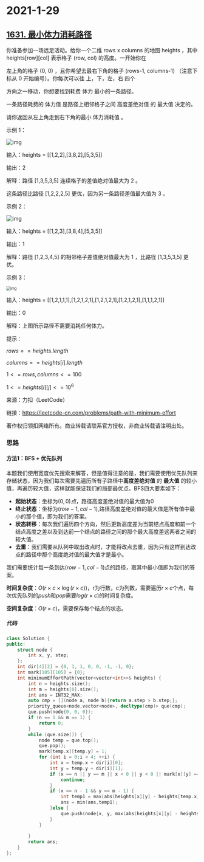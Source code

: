 # 2021-1-29

## [1631. 最小体力消耗路径](https://leetcode-cn.com/problems/path-with-minimum-effort/)

你准备参加一场远足活动。给你一个二维 rows x columns 的地图 heights ，其中 heights[row][col] 表示格子 (row, col) 的高度。一开始你在

左上角的格子 (0, 0) ，且你希望去最右下角的格子 (rows-1, columns-1) （注意下标从 0 开始编号）。你每次可以往 上，下，左，右 四个

方向之一移动，你想要找到耗费 体力 最小的一条路径。

一条路径耗费的 体力值 是路径上相邻格子之间 高度差绝对值 的 最大值 决定的。

请你返回从左上角走到右下角的最小 体力消耗值 。


示例 1：

![img](https://assets.leetcode-cn.com/aliyun-lc-upload/uploads/2020/10/25/ex1.png)

输入：heights = [[1,2,2],[3,8,2],[5,3,5]]

输出：2

解释：路径 [1,3,5,3,5] 连续格子的差值绝对值最大为 2 。

这条路径比路径 [1,2,2,2,5] 更优，因为另一条路径差值最大值为 3 。

示例 2：

![img](https://assets.leetcode-cn.com/aliyun-lc-upload/uploads/2020/10/25/ex2.png)

输入：heights = [[1,2,3],[3,8,4],[5,3,5]]

输出：1

解释：路径 [1,2,3,4,5] 的相邻格子差值绝对值最大为 1 ，比路径 [1,3,5,3,5] 更优。

示例 3：

<img src="https://assets.leetcode-cn.com/aliyun-lc-upload/uploads/2020/10/25/ex3.png" alt="img" style="zoom:67%;" />

输入：heights = [[1,2,1,1,1],[1,2,1,2,1],[1,2,1,2,1],[1,2,1,2,1],[1,1,1,2,1]]

输出：0

解释：上图所示路径不需要消耗任何体力。

提示：

$rows == heights.length$

$columns == heights[i].length$

$1 <= rows, columns <= 100$

$1 <= heights[i][j] <= 10^6$

来源：力扣（LeetCode）

链接：https://leetcode-cn.com/problems/path-with-minimum-effort

著作权归领扣网络所有。商业转载请联系官方授权，非商业转载请注明出处。



### 思路

#### 方法1：BFS + 优先队列

本题我们使用宽度优先搜索来解答，但是值得注意的是，我们需要使用优先队列来存储状态，因为我们每次需要先遍历所有子路径中**高度差绝对值** 的 **最大值** 的较小值，再遍历较大值，这样就能保证我们的局部最优点。BFS四大要素如下：

- **起始状态**：坐标为$(0,0)点$，路径高度差绝对值的最大值为0
- **终止状态**：坐标为$(row-1,col-1)$,路径高度差绝对值的最大值是所有值中最小的那个值，即为我们的答案。
- **状态转移**：每次我们遍历四个方向，然后更新高度差为当前结点高度和前一个结点高度之差以及到达前一个结点的路径之间的那个最大高度差这两者之间的较大值。
- **去重**：我们需要从队列中取出改点时，才能将改点去重，因为只有这样到达改点的路径中那个高度绝对值的最大值才是最小。

我们需要统计每一条到达$(row-1,col-1)$点的路径，取其中最小值即为我们的答案。



**时间复杂度**：$O(r\times{c}\times\log(r\times{c}))$，r为行数，c为列数，需要遍历$r\times{c}$个点，每次优先队列的$push$和$pop$需要$log(r\times{c})$的时间复杂度。

**空间复杂度**：$O(r\times{c})$，需要保存每个结点的状态。

##### 代码

```cpp
class Solution {
public:
    struct node {
        int x, y, step;
    };
    int dir[4][2] = {0, 1, 1, 0, 0, -1, -1, 0};
    int mark[105][105] = {0};
    int minimumEffortPath(vector<vector<int>>& heights) {
        int n = heights.size();
        int m = heights[0].size();
        int ans = INT32_MAX;
        auto cmp = [](node a, node b){return a.step > b.step;};
        priority_queue<node,vector<node>, decltype(cmp)> que(cmp);
        que.push(node{0, 0, 0});
        if (n == 1 && m == 1) {
            return 0;
        }
        while (que.size()) {
            node temp = que.top();
            que.pop();
            mark[temp.x][temp.y] = 1;
            for (int i = 0;i < 4; ++i) {
                int x = temp.x + dir[i][0];
                int y = temp.y + dir[i][1];
                if (x == n || y == m || x < 0 || y < 0 || mark[x][y] == 1) {
                    continue;
                }
                if (x == n - 1 && y == m - 1) {
                    int temp1 = max(abs(heights[x][y] - heights[temp.x][temp.y]),temp.step);
                    ans = min(ans,temp1);
                }else {
                    que.push(node{x, y, max(abs(heights[x][y] - heights[temp.x][temp.y]),temp.step)});
                }
            }
            
        }
        return ans;
    }
};
```

